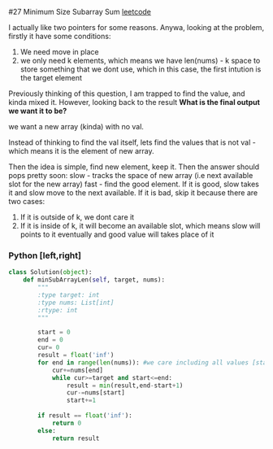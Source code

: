 
#27 Minimum Size Subarray Sum 
[leetcode](https://leetcode.com/problems/minimum-size-subarray-sum/description/)

I actually like two pointers for some reasons.
Anywa, looking at the problem, firstly it have some conditions:
1. We need move in place 
2. we only need k elements, which means we have len(nums) - k space to store something that we dont use, which in this case, the first intution is the target element

Previously thinking of this question, I am trapped to find the value, and kinda mixed it. However, looking back to the result **What is the final output we want it to be?**

we want a new array (kinda) with no val.

Instead of thinking to find the val itself, lets find the values that is not val - which means it is the element of new array.

Then the idea is simple, find new element, keep it. Then the answer should pops pretty soon:
slow - tracks the space of new array (i.e next available slot for the new array)
fast - find the good element. If it is good, slow takes it and slow move to the next available. If it is bad, skip it because there are two cases:
1. If it is outside of k, we dont care it
2. If it is inside of k, it will become an available slot, which means slow will points to it eventually and good value will takes place of it
### Python [left,right]

```python
class Solution(object):
    def minSubArrayLen(self, target, nums):
        """
        :type target: int
        :type nums: List[int]
        :rtype: int
        """

        start = 0
        end = 0
        cur= 0
        result = float('inf')
        for end in range(len(nums)): #we care including all values [start,end]
            cur+=nums[end]
            while cur>=target and start<=end:
                result = min(result,end-start+1)
                cur-=nums[start]
                start+=1
        
        if result == float('inf'):
            return 0
        else:
            return result
```
